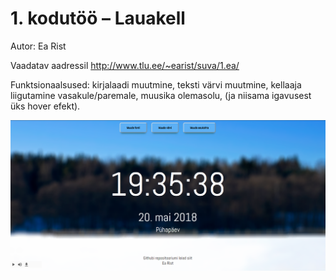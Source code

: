 # 1. kodutöö – Lauakell
Autor: Ea Rist

Vaadatav aadressil http://www.tlu.ee/~earist/suva/1.ea/

Funktsionaalsused: kirjalaadi muutmine, 
				   teksti värvi muutmine, 
				   kellaaja liigutamine vasakule/paremale, 
				   muusika olemasolu,
				   (ja niisama igavusest üks hover efekt).
				   
![Web screenshot](https://github.com/earist/1.ea-kodutoo/blob/master/screen.png)